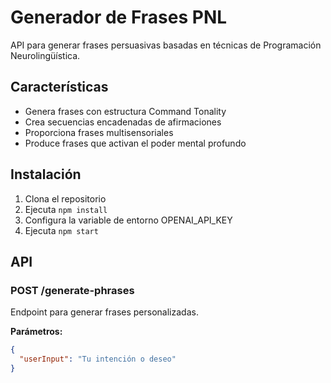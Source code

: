 # Generador de Frases PNL

API para generar frases persuasivas basadas en técnicas de Programación Neurolingüística.

## Características

- Genera frases con estructura Command Tonality
- Crea secuencias encadenadas de afirmaciones
- Proporciona frases multisensoriales
- Produce frases que activan el poder mental profundo

## Instalación

1. Clona el repositorio
2. Ejecuta `npm install`
3. Configura la variable de entorno OPENAI_API_KEY
4. Ejecuta `npm start`

## API

### POST /generate-phrases

Endpoint para generar frases personalizadas.

**Parámetros:**
```json
{
  "userInput": "Tu intención o deseo"
}
